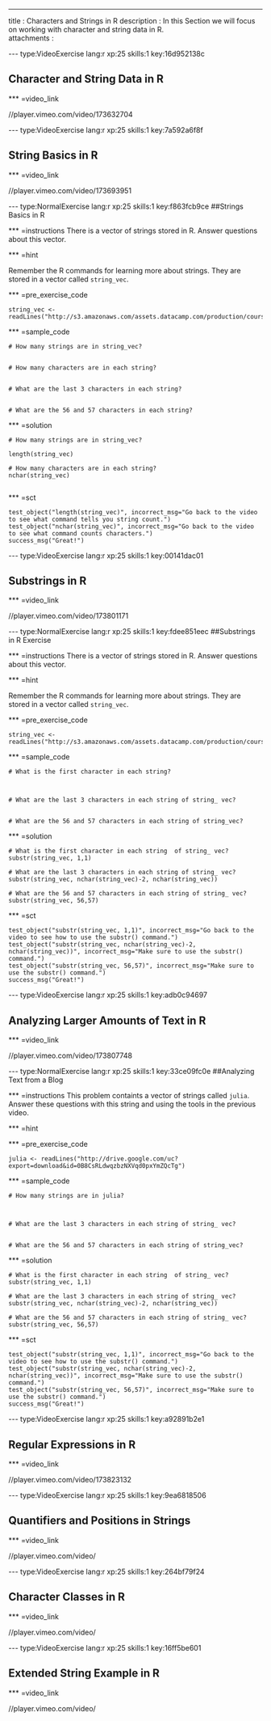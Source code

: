 ---
title       : Characters and Strings in R
description : In this Section we will focus on working with character and string data in R.  
attachments :


--- type:VideoExercise lang:r xp:25 skills:1    key:16d952138c
## Character and String Data in R

*** =video_link

//player.vimeo.com/video/173632704





--- type:VideoExercise lang:r xp:25 skills:1    key:7a592a6f8f
## String Basics in R

*** =video_link

//player.vimeo.com/video/173693951





--- type:NormalExercise lang:r xp:25 skills:1  key:f863fcb9ce
##Strings Basics in R

*** =instructions
There is a vector of strings stored in R. Answer questions about this vector. 


*** =hint

Remember the R commands for learning more about strings. They are stored in a vector called `string_vec`. 




*** =pre_exercise_code
```{r, warning=FALSE, message=FALSE}
string_vec <- readLines("http://s3.amazonaws.com/assets.datacamp.com/production/course_1118/datasets/gettysburg.txt")
```

*** =sample_code

```{r}
# How many strings are in string_vec?


# How many characters are in each string?


# What are the last 3 characters in each string?


# What are the 56 and 57 characters in each string?

```

*** =solution

```{r}
# How many strings are in string_vec?

length(string_vec)

# How many characters are in each string?
nchar(string_vec)


```

*** =sct
```{r}
test_object("length(string_vec)", incorrect_msg="Go back to the video to see what command tells you string count.")
test_object("nchar(string_vec)", incorrect_msg="Go back to the video to see what command counts characters.")
success_msg("Great!")
```



--- type:VideoExercise lang:r xp:25 skills:1    key:00141dac01
## Substrings in R

*** =video_link

//player.vimeo.com/video/173801171



--- type:NormalExercise lang:r xp:25 skills:1    key:fdee851eec
##Substrings in R Exercise

*** =instructions
There is a vector of strings stored in R. Answer questions about this vector. 


*** =hint

Remember the R commands for learning more about strings. They are stored in a vector called `string_vec`. 




*** =pre_exercise_code
```{r, warning=FALSE, message=FALSE}
string_vec <- readLines("http://s3.amazonaws.com/assets.datacamp.com/production/course_1118/datasets/julia.txt")
```

*** =sample_code

```{r}
# What is the first character in each string?



# What are the last 3 characters in each string of string_ vec?


# What are the 56 and 57 characters in each string of string_vec?

```

*** =solution

```{r}
# What is the first character in each string  of string_ vec?
substr(string_vec, 1,1)

# What are the last 3 characters in each string of string_ vec?
substr(string_vec, nchar(string_vec)-2, nchar(string_vec))

# What are the 56 and 57 characters in each string of string_ vec?
substr(string_vec, 56,57)

```

*** =sct
```{r}
test_object("substr(string_vec, 1,1)", incorrect_msg="Go back to the video to see how to use the substr() command.")
test_object("substr(string_vec, nchar(string_vec)-2, nchar(string_vec))", incorrect_msg="Make sure to use the substr() command.")
test_object("substr(string_vec, 56,57)", incorrect_msg="Make sure to use the substr() command.")
success_msg("Great!")
```



--- type:VideoExercise lang:r xp:25 skills:1    key:adb0c94697
## Analyzing Larger Amounts of Text in R

*** =video_link

//player.vimeo.com/video/173807748




--- type:NormalExercise lang:r xp:25 skills:1     key:33ce09fc0e
##Analyzing Text from a Blog

*** =instructions
This problem containts a vector of strings called `julia`. Answer these questions with this string and using the tools in the previous video. 


*** =hint

*** =pre_exercise_code
```{r, warning=FALSE, message=FALSE}
julia <- readLines("http://drive.google.com/uc?export=download&id=0B8CsRLdwqzbzNXVqd0pxYmZQcTg")
```

*** =sample_code

```{r}
# How many strings are in julia?



# What are the last 3 characters in each string of string_ vec?


# What are the 56 and 57 characters in each string of string_vec?

```

*** =solution

```{r}
# What is the first character in each string  of string_ vec?
substr(string_vec, 1,1)

# What are the last 3 characters in each string of string_ vec?
substr(string_vec, nchar(string_vec)-2, nchar(string_vec))

# What are the 56 and 57 characters in each string of string_ vec?
substr(string_vec, 56,57)

```

*** =sct
```{r}
test_object("substr(string_vec, 1,1)", incorrect_msg="Go back to the video to see how to use the substr() command.")
test_object("substr(string_vec, nchar(string_vec)-2, nchar(string_vec))", incorrect_msg="Make sure to use the substr() command.")
test_object("substr(string_vec, 56,57)", incorrect_msg="Make sure to use the substr() command.")
success_msg("Great!")
```









--- type:VideoExercise lang:r xp:25 skills:1    key:a92891b2e1
## Regular Expressions in R

*** =video_link

//player.vimeo.com/video/173823132




--- type:VideoExercise lang:r xp:25 skills:1    key:9ea6818506
## Quantifiers and Positions in Strings

*** =video_link

//player.vimeo.com/video/



--- type:VideoExercise lang:r xp:25 skills:1    key:264bf79f24
## Character Classes in R

*** =video_link

//player.vimeo.com/video/


--- type:VideoExercise lang:r xp:25 skills:1    key:16ff5be601
## Extended String Example in R

*** =video_link

//player.vimeo.com/video/
